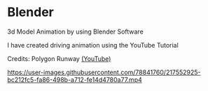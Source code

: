 # Blender

3d Model Animation by using Blender Software

I have created driving animation using the YouTube Tutorial

Credits: Polygon Runway [(YouTube)](https://www.youtube.com/c/PolygonRunway)






https://user-images.githubusercontent.com/78841760/217552925-bc212fc5-fa86-498b-a712-fe14d4780a77.mp4

